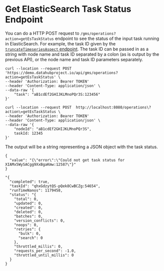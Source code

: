 # Get ElasticSearch Task Status Endpoint

You can do a HTTP POST request to `/gms/operations?action=getEsTaskStatus` endpoint to see the status of the input task running in ElasticSearch. For example, the task ID given by the [`truncateTimeseriesAspect` endpoint](./truncate-time-series-aspect.md). The task ID can be passed in as a string with node name and task ID separated by a colon (as is output by the previous API), or the node name and task ID parameters separately.

```
curl --location --request POST 'https://demo.datahubproject.io/api/gms/operations?action=getEsTaskStatus' \
--header 'Authorization: Bearer TOKEN'
--header 'Content-Type: application/json' \
--data-raw '{
    "task": "aB1cdEf2GHIJKLMnoPQr3S:123456"
}'

curl --location --request POST  http://localhost:8080/operations\?action\=getEsTaskStatus \
--header 'Authorization: Bearer TOKEN'
--header 'Content-Type: application/json' \
--data-raw '{
    "nodeId": "aB1cdEf2GHIJKLMnoPQr3S",
    taskId: 12345
}'
```

The output will be a string representing a JSON object with the task status.

```
{
  "value": "{\"error\":\"Could not get task status for XIAMx5WySACgg9XxBgaKmw:12587\"}"
}
```

```
"{
  "completed": true,
  "taskId": "qhxGdzytQS-pQek8CwBCZg:54654",
  "runTimeNanos": 1179458,
  "status": "{
    "total": 0,
    "updated": 0,
    "created": 0,
    "deleted": 0,
    "batches": 0,
    "version_conflicts": 0,
    "noops": 0,
    "retries": {
      "bulk": 0,
      "search": 0
    },
    "throttled_millis": 0,
    "requests_per_second": -1.0,
    "throttled_until_millis": 0
  }
}
```
